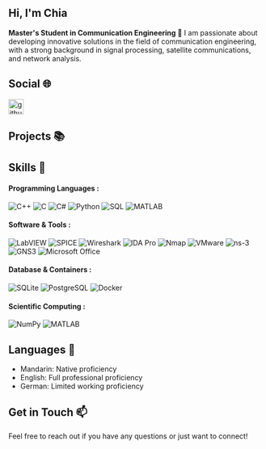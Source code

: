 ## Hi, I'm Chia

**Master's Student in Communication Engineering 📡**
I am passionate about developing innovative solutions in the field of communication engineering, with a strong background in signal processing, satellite communications, and network analysis.

## Social 🌐
<p align="left">
  <a href="https://github.com/yourusername" target="blank">
  <img align="center" src="https://cdn.jsdelivr.net/npm/simple-icons@3.0.1/icons/github.svg" alt="github" height="30" width="30" />
  </a>
</p>




## Projects 📚



## Skills 🚀
#### Programming Languages :
<p align="left">
  <img src="https://img.shields.io/badge/C++-00599C?style=flat-square&logo=c%2B%2B&logoColor=white" alt="C++" />
  <img src="https://img.shields.io/badge/C-A8B9CC?style=flat-square&logo=c&logoColor=black" alt="C" />
  <img src="https://img.shields.io/badge/C%23-239120?style=flat-square&logo=c-sharp&logoColor=white" alt="C#" />
  <img src="https://img.shields.io/badge/Python-3776AB?style=flat-square&logo=python&logoColor=white" alt="Python" />
  <img src="https://img.shields.io/badge/SQL-003B57?style=flat-square&logo=sqlite&logoColor=white" alt="SQL" />
  <img src="https://img.shields.io/badge/MATLAB-0076A8?style=flat-square&logo=Mathworks&logoColor=white" alt="MATLAB" />
</p>

#### Software & Tools :
<p align="left">
  <img src="https://img.shields.io/badge/LabVIEW-FFDB00?style=flat-square&logo=labview&logoColor=black" alt="LabVIEW" />
  <img src="https://img.shields.io/badge/SPICE-8F1D21?style=flat-square&logo=spice&logoColor=white" alt="SPICE" />
  <img src="https://img.shields.io/badge/Wireshark-1679A7?style=flat-square&logo=wireshark&logoColor=white" alt="Wireshark" />
  <img src="https://img.shields.io/badge/IDA%20Pro-5C2D91?style=flat-square&logo=ida-pro&logoColor=white" alt="IDA Pro" />
  <img src="https://img.shields.io/badge/Nmap-4682B4?style=flat-square&logo=nmap&logoColor=white" alt="Nmap" />
  <img src="https://img.shields.io/badge/VMware-607078?style=flat-square&logo=vmware&logoColor=white" alt="VMware" />
  <img src="https://img.shields.io/badge/ns--3-FF6C00?style=flat-square&logo=ns3&logoColor=white" alt="ns-3" />
  <img src="https://img.shields.io/badge/GNS3-007ACC?style=flat-square&logo=gns3&logoColor=white" alt="GNS3" />
  <img src="https://img.shields.io/badge/Microsoft%20Office-D83B01?style=flat-square&logo=microsoft-office&logoColor=white" alt="Microsoft Office" />
</p>

#### Database & Containers :
<p align="left">
  <img src="https://img.shields.io/badge/SQLite-003B57?style=flat-square&logo=sqlite&logoColor=white" alt="SQLite" />
  <img src="https://img.shields.io/badge/PostgreSQL-336791?style=flat-square&logo=postgresql&logoColor=white" alt="PostgreSQL" />
  <img src="https://img.shields.io/badge/Docker-2496ED?style=flat-square&logo=docker&logoColor=white" alt="Docker" />
</p>

#### Scientific Computing :
<p align="left">
  <img src="https://img.shields.io/badge/NumPy-013243?style=flat-square&logo=numpy&logoColor=white" alt="NumPy" />
  <img src="https://img.shields.io/badge/MATLAB-0076A8?style=flat-square&logo=Mathworks&logoColor=white" alt="MATLAB" />
</p>

## Languages 🌱
- Mandarin: Native proficiency
- English: Full professional proficiency
- German: Limited working proficiency

## Get in Touch 📫
Feel free to reach out if you have any questions or just want to connect!


